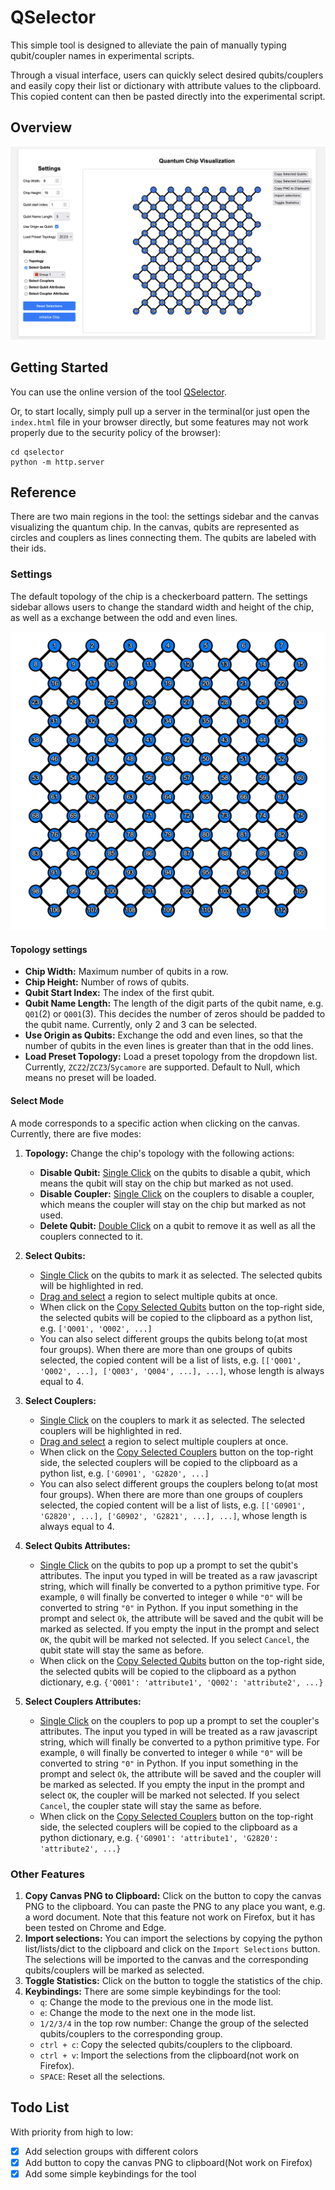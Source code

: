 # QSelector

This simple tool is designed to alleviate the pain of manually typing qubit/coupler names in experimental scripts.

Through a visual interface, users can quickly select desired qubits/couplers and easily copy their list or dictionary with attribute values to the clipboard. This copied content can then be pasted directly into the experimental script.


## Overview

![tool overview](images/overview.png)

## Getting Started

You can use the online version of the tool [QSelector](https://inmzhang.github.io/qselector/).

Or, to start locally, simply pull up a server in the terminal(or just open the `index.html` file in your browser directly, but some features may not work properly due to the security policy of the browser):

```shell
cd qselector
python -m http.server
```

## Reference

There are two main regions in the tool: the settings sidebar and the canvas visualizing the quantum chip.
In the canvas, qubits are represented as circles and couplers as lines connecting them. The qubits are labeled with their ids.

### Settings

The default topology of the chip is a checkerboard pattern. The settings sidebar allows users to change the standard width and height of the chip, as well as a exchange between the odd and even lines.

![standard topology](images/standard_topo.png)

#### Topology settings

- **Chip Width:** Maximum number of qubits in a row.
- **Chip Height:** Number of rows of qubits.
- **Qubit Start Index:** The index of the first qubit.
- **Qubit Name Length:** The length of the digit parts of the qubit name, e.g. `Q01`(2) or `Q001`(3).
This decides the number of zeros should be padded to the qubit name. Currently, only 2 and 3 can be selected.
- **Use Origin as Qubits:** Exchange the odd and even lines, so that the number 
of qubits in the even lines is greater than that in the odd lines.
- **Load Preset Topology:** Load a preset topology from the dropdown list. Currently,
`ZCZ2`/`ZCZ3`/`Sycamore` are supported. Default to Null, which means no preset will be loaded.

#### Select Mode

A mode corresponds to a specific action when clicking on the canvas. Currently, there are 
five modes:

1. **Topology:** Change the chip's topology with the following actions:
   - **Disable Qubit:** <u>Single Click</u> on the qubits to disable a qubit, which means the qubit will
   stay on the chip but marked as not used.
   - **Disable Coupler:** <u>Single Click</u> on the couplers to disable a coupler, which means the coupler
    will stay on the chip but marked as not used.
   - **Delete Qubit:** <u>Double Click</u> on a qubit to remove it as well as all the couplers connected to it.

2. **Select Qubits:** 
    - <u>Single Click</u> on the qubits to mark it as selected. The selected qubits will be highlighted in red.
    - <u>Drag and select</u> a region to select multiple qubits at once.
    - When click on the <u>Copy Selected Qubits</u> button on the top-right side, the selected qubits will be 
    copied to the clipboard as a python list, e.g. `['Q001', 'Q002', ...]`
    - You can also select different groups the qubits belong to(at most four groups). When there are more than one 
    groups of qubits selected, the copied content will be a list of lists, e.g. `[['Q001', 'Q002', ...], ['Q003', 'Q004', ...], ...]`,
    whose length is always equal to 4.

3. **Select Couplers:**
    - <u>Single Click</u> on the couplers to mark it as selected. The selected couplers will be highlighted in red.
    - <u>Drag and select</u> a region to select multiple couplers at once.
    - When click on the <u>Copy Selected Couplers</u> button on the top-right side, the selected couplers will be
    copied to the clipboard as a python list, e.g. `['G0901', 'G2820', ...]`
    - You can also select different groups the couplers belong to(at most four groups). When there are more than one
    groups of couplers selected, the copied content will be a list of lists, e.g. `[['G0901', 'G2820', ...], ['G0902', 'G2821', ...], ...]`,
    whose length is always equal to 4.

1. **Select Qubits Attributes:** 
    - <u>Single Click</u> on the qubits to pop up a prompt to set the qubit's attributes. The input you typed
    in will be treated as a raw javascript string, which will finally be converted to a python primitive type.
    For example, `0` will finally be converted to integer `0` while `"0"` will be converted to string `"0"` in
    Python. If you input something in the prompt and select `Ok`, the attribute will be saved and the qubit will
    be marked as selected. If you empty the input in the prompt and select `OK`, the qubit will be marked not selected. If you select `Cancel`, the qubit state will stay the same as before.
    - When click on the <u>Copy Selected Qubits</u> button on the top-right side, the selected qubits will be copied to the clipboard as a python dictionary, e.g. `{'Q001': 'attribute1', 'Q002': 'attribute2', ...}`

2. **Select Couplers Attributes:**
    - <u>Single Click</u> on the couplers to pop up a prompt to set the coupler's attributes. The input you typed
    in will be treated as a raw javascript string, which will finally be converted to a python primitive type.
    For example, `0` will finally be converted to integer `0` while `"0"` will be converted to string `"0"` in
    Python. If you input something in the prompt and select `Ok`, the attribute will be saved and the coupler will
    be marked as selected. If you empty the input in the prompt and select `OK`, the coupler will be marked not selected. If you select `Cancel`, the coupler state will stay the same as before.
    - When click on the <u>Copy Selected Couplers</u> button on the top-right side, the selected couplers will be copied to the clipboard as a python dictionary, e.g. `{'G0901': 'attribute1', 'G2820': 'attribute2', ...}`

### Other Features

1. **Copy Canvas PNG to Clipboard:** Click on the button to copy the canvas PNG to the clipboard. You can paste the PNG to any place you want, e.g. a word document. Note that this feature not work on Firefox, but it has been tested on Chrome and Edge.
2. **Import selections:** You can import the selections by copying the python list/lists/dict to the clipboard and click on the `Import Selections` button. The selections will be imported to the canvas and the corresponding qubits/couplers will be marked as selected.
3. **Toggle Statistics:** Click on the button to toggle the statistics of the chip.
4. **Keybindings:** There are some simple keybindings for the tool:
    - `q`: Change the mode to the previous one in the mode list.
    - `e`: Change the mode to the next one in the mode list.
    - `1/2/3/4` in the top row number: Change the group of the selected qubits/couplers to the corresponding group.
    - `ctrl + c`: Copy the selected qubits/couplers to the clipboard.
    - `ctrl + v`: Import the selections from the clipboard(not work on Firefox).
    - `SPACE`: Reset all the selections.
    
## Todo List

With priority from high to low:

- [x] Add selection groups with different colors
- [x] Add button to copy the canvas PNG to clipboard(Not work on Firefox)
- [x] Add some simple keybindings for the tool